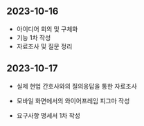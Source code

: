 ## 2023-10-16

- 아이디어 회의 및 구체화
- 기능 1차 작성
- 자료조사 및 질문 정리



## 2023-10-17

- 실제 현업 간호사와의 질의응답을 통한 자료조사

- 모바일 화면에서의 와이어프레임 피그마 작성

- 요구사항 명세서 1차 작성
